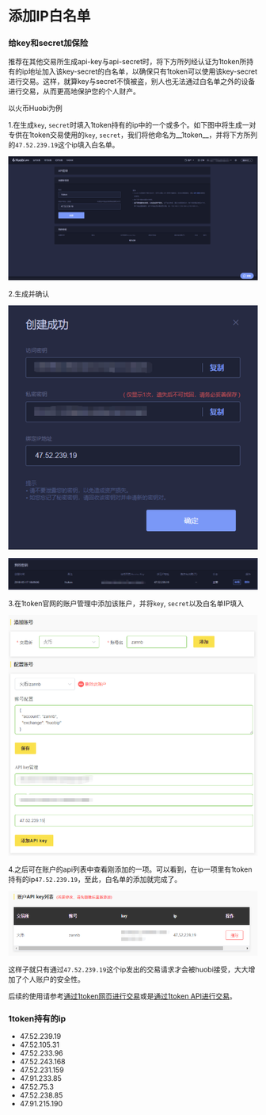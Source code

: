 # 添加IP白名单

### 给key和secret加保险

推荐在其他交易所生成api-key与api-secret时，将下方所列经认证为1token所持有的ip地址加入该key-secret的白名单，以确保只有1token可以使用该key-secret进行交易。这样，就算key与secret不慎被盗，别人也无法通过白名单之外的设备进行交易，从而更高地保护您的个人财产。

以火币Huobi为例

1.在生成`key`, `secret`时填入1token持有的ip中的一个或多个。如下图中将生成一对专供在1token交易使用的`key`, `secret`，我们将他命名为__1token__，并将下方所列的`47.52.239.19`这个ip填入白名单。

![step1](../img/add-white-list-ip.png)

2.生成并确认

![step2](../img/success.png)

![step3](../img/my-key.png)

3.在1token官网的账户管理中添加该账户，并将`key`, `secret`以及白名单IP填入

![step4](../img/add_in_1token.png)

4.之后可在账户的api列表中查看刚添加的一项。可以看到，在ip一项里有1token持有的ip`47.52.239.19`，至此，白名单的添加就完成了。

![step4](../img/api-key-list.png)


这样子就只有通过`47.52.239.19`这个ip发出的交易请求才会被huobi接受，大大增加了个人账户的安全性。

后续的使用请参考[通过1token网页进行交易](..\getting-started\website-user.md)或是[通过1token API进行交易](..\getting-started\api-user.md)。


### 1token持有的ip

- 47.52.239.19
- 47.52.105.31
- 47.52.233.96
- 47.52.243.168
- 47.52.231.159
- 47.91.233.85
- 47.52.75.3
- 47.52.238.85
- 47.91.215.190